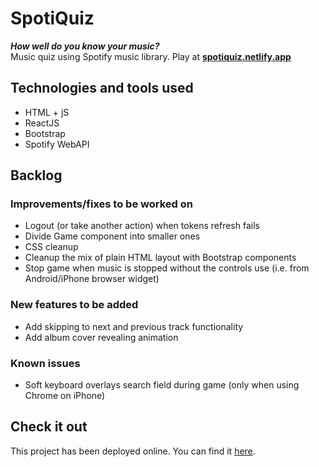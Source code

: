 # SpotiQuiz
***How well do you know your music?***\
Music quiz using Spotify music library. Play at **[spotiquiz.netlify.app](https://spotiquiz.netlify.app/)**

## Technologies and tools used
- HTML + jS
- ReactJS
- Bootstrap
- Spotify WebAPI

## Backlog
### Improvements/fixes to be worked on
- Logout (or take another action) when tokens refresh fails
- Divide Game component into smaller ones
- CSS cleanup
- Cleanup the mix of plain HTML layout with Bootstrap components
- Stop game when music is stopped without the controls use (i.e. from Android/iPhone browser widget)

### New features to be added
- Add skipping to next and previous track functionality
- Add album cover revealing animation

### Known issues
- Soft keyboard overlays search field during game (only when using Chrome on iPhone)

## Check it out
This project has been deployed online. You can find it [here](https://spotiquiz.online/).